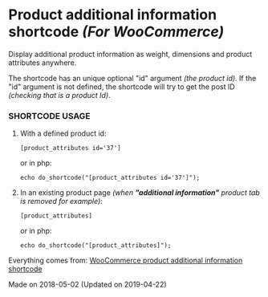# Product additional information shortcode _(For WooCommerce)_
Display additional product information as weight, dimensions and product attributes anywhere.

The shortcode has an unique optional "id" argument _(the product id)_.
If the "id" argument is not defined, the shortcode will try to get the post ID _(checking that is a product Id)_.

### SHORTCODE USAGE

1. With a defined product id:

    `[product_attributes id='37']`
    
    or in php:
    
    `echo do_shortcode("[product_attributes id='37']");`
    
2. In an existing product page _(when **"additional information"** product tab is removed for example)_:

    `[product_attributes]`
    
    or in php:
    
    `echo do_shortcode("[product_attributes]");`

Everything comes from: [WooCommerce product additional information shortcode](https://stackoverflow.com/questions/50225929/shortcode-to-display-woocommerce-product-attributes/50228540#50228540)

Made on 2018-05-02 (Updated on 2019-04-22)
